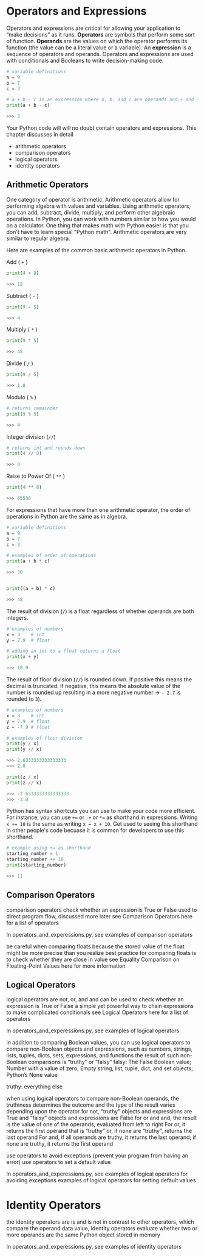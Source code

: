# Operators and Expressions

Operators and expressions are critical for allowing your application to “make decisions” as it runs. **Operators** are symbols that perform some sort of function. **Operands** are the values on which the operator performs its function (the value can be a literal value or a variable). An **expression** is a sequence of operators and operands. Operators and expressions are used with conditionals and Booleans to write decision-making code.


```python
# variable definitions
a = 9
b = 7
c = 3 

# a + b - c is an expression where a, b, and c are operands and + and - are the operators
print(a + b - c) 

>>> 3
```

Your Python code will will no doubt contain operators and expressions. This chapter discusses in detail 

- arithmetic operators   
- comparison operators  
- logical operators  
- identity operators  

## Arithmetic Operators

One category of operator is arithmetic. Arithmetic operators allow for performing algebra with values and variables. Using arithmetic operators, you can add, subtract, divide, multiply, and perform other algebraic operations. In Python, you can work with numbers similar to how you would on a calculator. One thing that makes math with Python easier is that you don't have to learn special "Python math". Arithmetic operators are very similar to regular algebra. 

Here are examples of the common basic arithmetic operators in Python.

Add ( `+` )
```python
print(4 + 8)

>>> 12
```

Subtract ( `-` )
```python
print(9 - 5)

>>> 4
```

Multiply ( `*` )
```python
print(9 * 5)

>>> 45
```

Divide ( `/` )
```python
print(9 / 5)

>>> 1.8
```

Modulo ( `%` ) 
```python
# returns remainder
print(9 % 5)

>>> 4
```

Integer division (`//`)
```python
# returns int and rounds down
print(4 // 8) 

>>> 0
```

Raise to Power Of ( `**` )
```python
print(4 ** 8)

>>> 65536
```

For expressions that have more than one arithmetic operator, the order of operations in Python are the same as in algebra. 

```python
# variable definitions
a = 9
b = 7
c = 3 

# examples of order of operations
print(a + b * c)

>>> 30


print((a + b) * c)

>>> 48
```

The result of division (`/`) is a float regardless of whether operands are both integers.  

```python
# examples of numbers
x = 3    # int
y = 7.9  # float

# adding an int to a float returns a float
print(x + y)

>>> 10.9
```

The result of floor division (`//`) is rounded down. If positive this means the decimal is truncated. If negative, this means the absolute value of the number is rounded up resulting in a more negative number → `- 2.7` is rounded to `3`).  

```python
# examples of numbers
x = 3    # int
y = 7.9  # float
z = -7.9 # float

# examples of floor division
print(y / x)
print(y // x)

>>> 2.6333333333333333
>>> 2.0

print(z / x)
print(z // x)

>>> -2.6333333333333333
>>> -3.0
```

Python has syntax shortcuts you can use to make your code more efficient. For instance, you can use `+=` or `-+` or `*=` as shorthand in expressions. Writing `x += 10` is the same as writing `x = x + 10`. Get used to seeing this shorthand in other people's code becuase it is common for developers to use this shorthand.

```python
# example using += as shorthand
starting_number = 1
starting_number += 10
print(starting_number)

>>> 11
```

## Comparison Operators

comparison operators check whether an expression is True or False
used to direct program flow, discussed more later
see Comparison Operators here for a list of operators

In operators_and_experessions.py, see
examples of comparison operators

be careful when comparing floats because the stored value of the float might be more precise than you realize
best practice for comparing floats is to check whether they are close in value
see Equality Comparison on Floating-Point Values here for more information

## Logical Operators

logical operators are not, or, and and
can be used to check whether an expression is True or False
a simple yet powerful way to chain expressions to make complicated conditionals
see Logical Operators here for a list of operators

In operators_and_experessions.py, see
examples of logical operators

in addition to comparing Boolean values, you can use logical operators to compare non-Boolean objects and expressions, such as numbers, strings, lists, tuples, dicts, sets, expressions, and functions
the result of such non-Boolean comparisons is “truthy” or “falsy”
falsy:
The False Boolean value; Number with a value of zero; Empty string, list, tuple, dict, and set objects; Python’s None value

truthy: everything else

when using logical operators to compare non-Boolean operands, the truthiness determines the outcome and the type of the result varies depending upon the operator
for not, “truthy” objects and expressions are True and “falsy” objects and expressions are False
for or and and, the result is the value of one of the operands, evaluated from left to right
For or, it returns the first operand that is “truthy” or, if none are “truthy”, returns the last operand 
For and, if all operands are truthy, it returns the last operand; if none are truthy, it returns the first operand

use operators to avoid exceptions (prevent your program from having an error)
use operators to set a default value

In operators_and_experessions.py, see
examples of logical operators for avoiding exceptions
examples of logical operators for setting default values

# Identity Operators

the identity operators are is and is not 
in contrast to other operators, which compare the operand data value, identity operators evaluate whether two or more operands are the same Python object stored in memory

In operators_and_experessions.py, see
examples of identity operators



